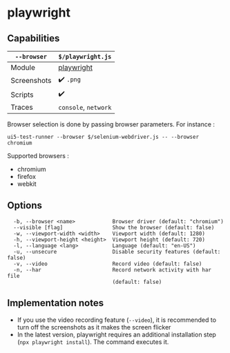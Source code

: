 # playwright

## Capabilities

| `--browser` | `$/playwright.js` |
|---|---|
| Module | [playwright](https://www.npmjs.com/package/playwright) |
| Screenshots | ✔️ `.png` |
| Scripts | ✔️ |
| Traces | `console`, `network` |

Browser selection is done by passing browser parameters. For instance :

`ui5-test-runner --browser $/selenium-webdriver.js -- --browser chromium`

Supported browsers :
* chromium
* firefox
* webkit

## Options
```text
  -b, --browser <name>            Browser driver (default: "chromium")
  --visible [flag]                Show the browser (default: false)
  -w, --viewport-width <width>    Viewport width (default: 1280)
  -h, --viewport-height <height>  Viewport height (default: 720)
  -l, --language <lang>           Language (default: "en-US")
  -u, --unsecure                  Disable security features (default: false)
  -v, --video                     Record video (default: false)
  -n, --har                       Record network activity with har file
                                  (default: false)
```

## Implementation notes

* If you use the video recording feature (`--video`), it is recommended to turn off the screenshots as it makes the screen flicker
* In the latest version, playwright requires an additional installation step (`npx playwright install`). The command executes it.
